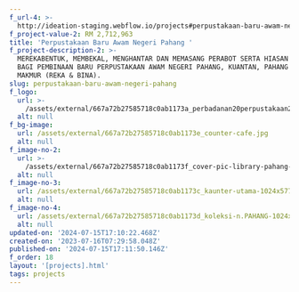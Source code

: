 ```yaml
---
f_url-4: >-
  http://ideation-staging.webflow.io/projects#perpustakaan-baru-awam-negeri-pahang
f_project-value-2: RM 2,712,963
title: 'Perpustakaan Baru Awam Negeri Pahang '
f_project-description-2: >-
  MEREKABENTUK, MEMBEKAL, MENGHANTAR DAN MEMASANG PERABOT SERTA HIASAN DALAMAN
  BAGI PEMBINAAN BARU PERPUSTAKAAN AWAM NEGERI PAHANG, KUANTAN, PAHANG DARUL
  MAKMUR (REKA & BINA).
slug: perpustakaan-baru-awam-negeri-pahang
f_logo:
  url: >-
    /assets/external/667a72b27585718c0ab1173a_perbadanan20perpustakaan20awam20pahang.png
  alt: null
f_bg-image:
  url: /assets/external/667a72b27585718c0ab1173e_counter-cafe.jpg
  alt: null
f_image-no-2:
  url: >-
    /assets/external/667a72b27585718c0ab1173f_cover-pic-library-pahang-1-1024x577-1.jpg
  alt: null
f_image-no-3:
  url: /assets/external/667a72b27585718c0ab1173c_kaunter-utama-1024x577-1.jpg
  alt: null
f_image-no-4:
  url: /assets/external/667a72b27585718c0ab1173d_koleksi-n.PAHANG-1024x577-1.jpg
  alt: null
updated-on: '2024-07-15T17:10:22.468Z'
created-on: '2023-07-16T07:29:58.048Z'
published-on: '2024-07-15T17:11:50.146Z'
f_order: 18
layout: '[projects].html'
tags: projects
---
```



